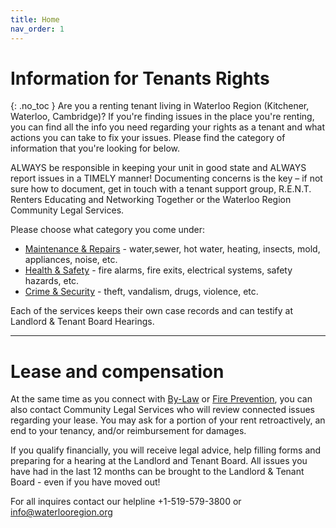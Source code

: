 ```yaml
---
title: Home
nav_order: 1
---
```


# Information for Tenants Rights 
{: .no_toc }
Are you a renting tenant living in Waterloo Region (Kitchener, Waterloo, Cambridge)? 
If you're finding issues in the place you're renting, you can find all the info you need regarding your rights as a tenant and what actions you can take to fix your issues. 
Please find the category of information that you're looking for below.

ALWAYS be responsible in keeping your unit in good state and ALWAYS report issues in a TIMELY manner! Documenting concerns is the key – if not sure how to document, get in touch with a tenant support group, R.E.N.T. Renters Educating and Networking Together or the Waterloo Region Community Legal Services.

Please choose what category you come under:

- [Maintenance & Repairs](./docs/rights/maintenance.md) - water,sewer, hot water, heating, insects, mold, appliances, noise, etc.
- [Health & Safety](./docs/rights/health.md) - fire alarms, fire exits, electrical systems, safety hazards, etc.
- [Crime & Security](./docs/rights/crime.md) - theft, vandalism, drugs, violence, etc.

Each of the services keeps their own case records and can testify at Landlord & Tenant Board Hearings.

---

# Lease and compensation

At the same time as you connect with [By-Law](./docs/rights/by-law.md) or [Fire Prevention](./docs/rights/fireprevention.md), you can also contact Community Legal Services who will review connected issues regarding your lease. You may ask for a portion of your rent retroactively, an end to your tenancy, and/or reimbursement for damages.

If you qualify financially, you will receive legal advice, help filling forms and preparing for a hearing at the Landlord and Tenant Board. All issues you have had in the last 12 months can be brought to the Landlord & Tenant Board - even if you have moved out!

For all inquires contact our helpline +1-519-579-3800 or [info@waterlooregion.org](mailto:info@waterlooregion.org)
